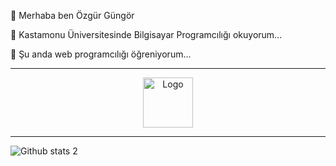 
 <p> 👋  Merhaba ben  Özgür  Güngör  </p>
 <p> 👀  Kastamonu Üniversitesinde Bilgisayar Programcılığı okuyorum... </p>
 <p> 🌱  Şu anda  web programcılığı öğreniyorum... </p>

<hr>



<p align="center">
<a href="https://www.instagram.com/ozgurgungor.r/" title="Ben aynı zamanda burdayım :) ">
<img src="https://cdn.cdnlogo.com/logos/i/4/instagram.svg" alt="Logo" width="80" height="80" />
</a>



<hr>

![Github stats 2](https://github-readme-stats.vercel.app/api?username=ozgurgungorr&show_icons=true&theme=radical)
